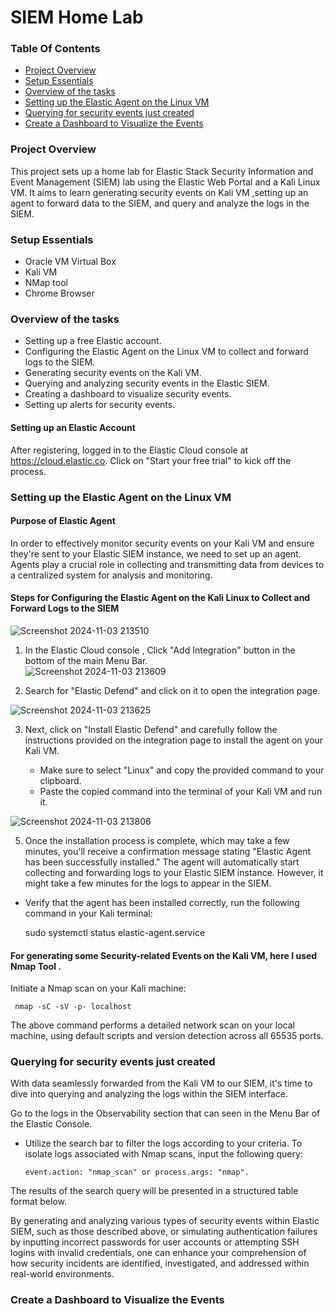 
#  SIEM Home Lab
### Table Of Contents
- [Project Overview](#project-overview)
- [Setup Essentials](#setup-essentials)
- [Overview of the tasks](#overview-of-the-tasks)
- [Setting up the Elastic Agent on the Linux VM](#setting-up-the-elastic-agent-on-the-linux-vm)
- [Querying for security events just created](#querying-for-security-events-just-created)
- [Create a Dashboard to Visualize the Events](#create-a-dashboard-to-visualize-the-events)
### Project Overview

This project sets up a home lab for Elastic Stack Security Information and Event Management (SIEM) lab using the Elastic Web Portal and a Kali Linux VM. It aims to learn generating security events on Kali VM ,setting up an agent to forward data to the SIEM, and query and analyze the logs in the SIEM.

### Setup Essentials
- Oracle VM Virtual Box
- Kali VM
- NMap tool
- Chrome Browser
  
### Overview of the tasks

- Setting up a free Elastic account.
- Configuring the Elastic Agent on the Linux VM to collect and forward logs to the SIEM.
- Generating security events on the Kali VM.
- Querying and analyzing security events in the Elastic SIEM.
- Creating a dashboard to visualize security events.
- Setting up alerts for security events.

#### Setting up an Elastic Account
After registering, logged in to the Elastic Cloud console at https://cloud.elastic.co. Click on "Start your free trial" to kick off the process.

### Setting up the Elastic Agent on the Linux VM 

#### Purpose of Elastic Agent

In order to effectively monitor security events on your Kali VM and ensure they're sent to your Elastic SIEM instance, we need to set up an agent. Agents play a crucial role in collecting and transmitting data from devices to a centralized system for analysis and monitoring.

#### Steps for Configuring the Elastic Agent on the Kali Linux to Collect and Forward Logs to the SIEM

![Screenshot 2024-11-03 213510](https://github.com/user-attachments/assets/0934b564-2a0c-46f1-b404-a40dbe450d71)
1. In the Elastic Cloud console , Click "Add Integration" button in the bottom of the main Menu Bar.  
![Screenshot 2024-11-03 213609](https://github.com/user-attachments/assets/ced135fd-75c6-4994-ac50-074a3bd7bd82)

2. Search for "Elastic Defend" and click on it to open the integration page.

![Screenshot 2024-11-03 213625](https://github.com/user-attachments/assets/f536ac60-e322-4e1a-b4ba-97e0afbbb17e)

3. Next, click on "Install Elastic Defend" and carefully follow the instructions provided on the integration page to install the agent on your Kali VM.


   - Make sure to select "Linux" and copy the provided command to your clipboard.
   - Paste the copied command into the terminal of your Kali VM and run it.

![Screenshot 2024-11-03 213806](https://github.com/user-attachments/assets/7c724160-70ef-423d-a3d1-f3017293cbb4)


5. Once the installation process is complete, which may take a few minutes, you'll receive a confirmation message stating "Elastic Agent has been successfully installed." The agent will automatically start collecting and forwarding logs to your Elastic SIEM instance. However, it might take a few minutes for the logs to appear in the SIEM.
- Verify that the agent has been installed correctly, run the following command in your Kali terminal:
  
   sudo systemctl status elastic-agent.service
#### For generating some Security-related Events on the Kali VM, here I used Nmap Tool .
Initiate a Nmap scan on your Kali machine:
```nmap
 nmap -sC -sV -p- localhost

```
The above command performs a detailed network scan on your local machine, using default scripts and version detection across all 65535 ports.

### Querying for security events just created
With data seamlessly forwarded from the Kali VM to our SIEM, it's time to dive into querying and analyzing the logs within the SIEM interface.

Go to the logs in the Observability section that can seen in the Menu Bar of the Elastic Console.

- Utilize the search bar to filter the logs according to your criteria. To isolate logs associated with Nmap scans, input the following query:
   ```
  event.action: "nmap_scan" or process.args: "nmap".
   ```

The results of the search query will be presented in a structured table format below.

By generating and analyzing various types of security events within Elastic SIEM, such as those described above, or simulating authentication failures by inputting incorrect passwords for user accounts or attempting SSH logins with invalid credentials, one can enhance your comprehension of how security incidents are identified, investigated, and addressed within real-world environments.

### Create a Dashboard to Visualize the Events



